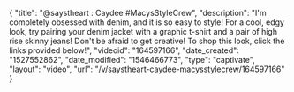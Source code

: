 {
    "title": "@saystheart : Caydee #MacysStyleCrew",
    "description": "I'm completely obsessed with denim, and it is so easy to style! For a cool, edgy look, try pairing your denim jacket with a graphic t-shirt and a pair of high rise skinny jeans! Don't be afraid to get creative! To shop this look, click the links provided below!",
    "videoid": "164597166",
    "date_created": "1527552862",
    "date_modified": "1546466773",
    "type": "captivate",
    "layout": "video",
    "url": "\/v\/saystheart-caydee-macysstylecrew\/164597166"
}